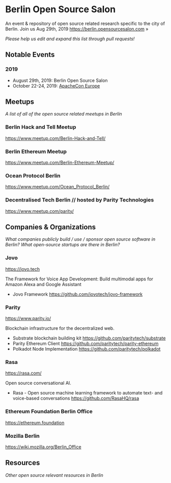 # Berlin Open Source Salon

An event &amp; repository of open source related research specific to the city of Berlin. Join us Aug 29th, 2019 https://berlin.opensourcesalon.com »

_Please help us edit and expand this list through pull requests!_

## Notable Events

### 2019

* August 29th, 2019: Berlin Open Source Salon
* October 22-24, 2019: [ApacheCon Europe](https://aceu19.apachecon.com/)

## Meetups

_A list of all of the open source related meetups in Berlin_

### Berlin Hack and Tell Meetup

https://www.meetup.com/Berlin-Hack-and-Tell/

### Berlin Ethereum Meetup

https://www.meetup.com/Berlin-Ethereum-Meetup/

### Ocean Protocol Berlin

https://www.meetup.com/Ocean_Protocol_Berlin/

### Decentralised Tech Berlin // hosted by Parity Technologies

https://www.meetup.com/parity/

## Companies & Organizations

_What companies publicly build / use / sponsor open source software in Berlin? What open-source startups are there in Berlin?_

### Jovo

https://jovo.tech

The Framework for Voice App Development: Build multimodal apps for Amazon Alexa and Google Assistant

* Jovo Framework https://github.com/jovotech/jovo-framework

### Parity

https://www.parity.io/

Blockchain infrastructure for the decentralized web.

* Substrate blockchain building kit https://github.com/paritytech/substrate
* Parity Ethereum Client https://github.com/paritytech/parity-ethereum
* Polkadot Node Implementation https://github.com/paritytech/polkadot

### Rasa

https://rasa.com/

Open source conversational AI.

* Rasa - Open source machine learning framework to automate text- and voice-based conversations https://github.com/RasaHQ/rasa


### Ethereum Foundation Berlin Office

https://ethereum.foundation

### Mozilla Berlin

https://wiki.mozilla.org/Berlin_Office

## Resources

_Other open source relevant resources in Berlin_

